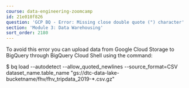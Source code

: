 ```yaml
---
course: data-engineering-zoomcamp
id: 21e010f826
question: 'GCP BQ - Error: Missing close double quote (") character'
section: 'Module 3: Data Warehousing'
sort_order: 2180
---
```


To avoid this error you can upload data from Google Cloud Storage to BigQuery through BigQuery Cloud Shell using the command:

$ bq load  --autodetect --allow_quoted_newlines --source_format=CSV dataset_name.table_name "gs://dtc-data-lake-bucketname/fhv/fhv_tripdata_2019-*.csv.gz"

